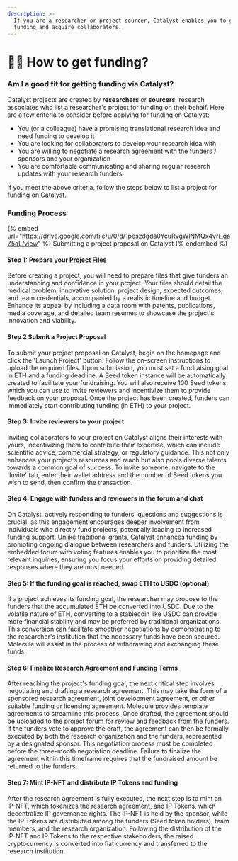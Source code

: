 ```yaml
---
description: >-
  If you are a researcher or project sourcer, Catalyst enables you to get
  funding and acquire collaborators.
---
```


# 🧑‍🔬 How to get funding?

### Am I a good fit for getting funding via Catalyst?

Catalyst projects are created by **researchers** or **sourcers**, research associates who list a researcher's project for funding on their behalf. Here are a few criteria to consider before applying for funding on Catalyst:

* You (or a colleague) have a promising translational research idea and need funding to develop it
* You are looking for collaborators to develop your research idea with
* You are willing to negotiate a research agreement with the funders / sponsors and your organization
* You are comfortable communicating and sharing regular research updates with your research funders

If you meet the above criteria, follow the steps below to list a project for funding on Catalyst.

### Funding Process

{% embed url="https://drive.google.com/file/u/0/d/1peszdgda0YcuRvgWlNMQx4vrI_qaZ5aL/view" %}
Submitting a project proposal on Catalyst
{% endembed %}

#### Step 1: Prepare your [Project Files](https://docs.molecule.to/documentation/catalyst/how-to-get-funding-via-catalyst/how-to-prepare-a-strong-funding-application)

Before creating a project, you will need to prepare files that give funders an understanding and confidence in your project. Your files should detail the medical problem, innovative solution, project design, expected outcomes, and team credentials, accompanied by a realistic timeline and budget. Enhance its appeal by including a data room with patents, publications, media coverage, and detailed team resumes to showcase the project's innovation and viability.

#### Step 2 Submit a Project Proposal

To submit your project proposal on Catalyst, begin on the homepage and click the 'Launch Project' button. Follow the on-screen instructions to upload the required files. Upon submission, you must set a fundraising goal in ETH and a funding deadline. A Seed token instance will be automatically created to facilitate your fundraising. You will also receive 100 Seed tokens, which you can use to invite reviewers and incentivize them to provide feedback on your proposal. Once the project has been created, funders can immediately start contributing funding (in ETH) to your project.

#### Step 3: Invite reviewers to your project

Inviting collaborators to your project on Catalyst aligns their interests with yours, incentivizing them to contribute their expertise, which can include scientific advice, commercial strategy, or regulatory guidance. This not only enhances your project’s resources and reach but also pools diverse talents towards a common goal of success. To invite someone, navigate to the 'Invite' tab, enter their wallet address and the number of Seed tokens you wish to send, then confirm the transaction.

#### Step 4: Engage with funders and reviewers in the forum and chat

On Catalyst, actively responding to funders' questions and suggestions is crucial, as this engagement encourages deeper involvement from individuals who directly fund projects, potentially leading to increased funding support. Unlike traditional grants, Catalyst enhances funding by promoting ongoing dialogue between researchers and funders. Utilizing the embedded forum with voting features enables you to prioritize the most relevant inquiries, ensuring you focus your efforts on providing detailed responses where they are most needed.

#### Step 5: If the funding goal is reached, swap ETH to USDC (optional)

If a project achieves its funding goal, the researcher may propose to the funders that the accumulated ETH be converted into USDC. Due to the volatile nature of ETH, converting to a stablecoin like USDC can provide more financial stability and may be preferred by traditional organizations. This conversion can facilitate smoother negotiations by demonstrating to the researcher's institution that the necessary funds have been secured. Molecule will assist in the process of withdrawing and exchanging these funds.

#### Step 6:  Finalize Research Agreement and Funding Terms

After reaching the project's funding goal, the next critical step involves negotiating and drafting a research agreement. This may take the form of a sponsored research agreement, joint development agreement, or other suitable funding or licensing agreement. Molecule provides template agreements to streamline this process. Once drafted, the agreement should be uploaded to the project forum for review and feedback from the funders. If the funders vote to approve the draft, the agreement can then be formally executed by both the research organization and the funders, represented by a designated sponsor. This negotiation process must be completed before the three-month negotiation deadline. Failure to finalize the agreement within this timeframe requires that the fundraised amount be returned to the funders.

#### Step 7: Mint IP-NFT and distribute IP Tokens and funding

After the research agreement is fully executed, the next step is to mint an IP-NFT, which tokenizes the research agreement, and IP Tokens, which decentralize IP governance rights. The IP-NFT is held by the sponsor, while the IP Tokens are distributed among the funders (Seed token holders), team members, and the research organization. Following the distribution of the IP-NFT and IP Tokens to the respective stakeholders, the raised cryptocurrency is converted into fiat currency and transferred to the research institution.
